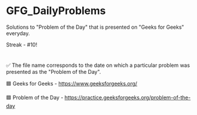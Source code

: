 # GFG_DailyProblems
Solutions to "Problem of the Day" that is presented on "Geeks for Geeks" everyday.

Streak - #10!
#
✅ The file name corresponds to the date on which a particular problem was presented as the "Problem of the Day".

🟦 Geeks for Geeks - https://www.geeksforgeeks.org/

🟦 Problem of the Day - https://practice.geeksforgeeks.org/problem-of-the-day
#